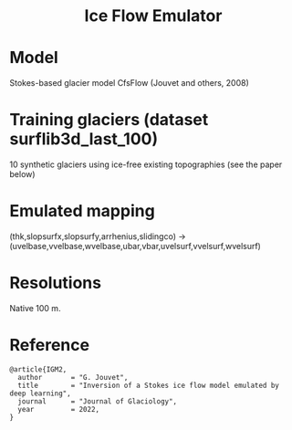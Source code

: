 ### <h1 align="center" id="title">Ice Flow Emulator</h1>

# Model

Stokes-based glacier model CfsFlow (Jouvet and others, 2008)

# Training glaciers (dataset surflib3d_last_100)

10 synthetic glaciers using ice-free existing topographies (see the paper below)

# Emulated mapping

(thk,slopsurfx,slopsurfy,arrhenius,slidingco) -> (uvelbase,vvelbase,wvelbase,ubar,vbar,uvelsurf,vvelsurf,wvelsurf)

# Resolutions

Native 100 m.  

# Reference

	@article{IGM2,
	  author       = "G. Jouvet",  
	  title        = "Inversion of a Stokes ice flow model emulated by deep learning",
	  journal      = "Journal of Glaciology",
	  year         = 2022,
	}
